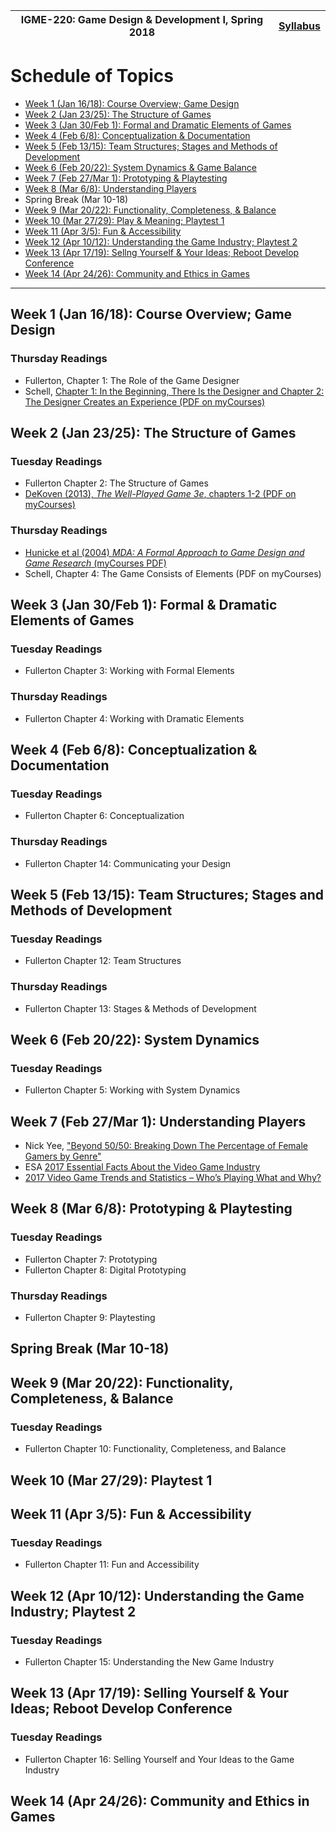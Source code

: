 |  IGME-220: Game Design & Development I, Spring 2018 | [Syllabus](README.md) |
|--------------------------------|-----------------------------------------------------|
# Schedule of Topics
- [Week 1 (Jan 16/18): Course Overview; Game Design](#week1)
- [Week 2 (Jan 23/25): The Structure of Games](#week2)
- [Week 3 (Jan 30/Feb 1): Formal and Dramatic Elements of Games](#week3)
- [Week 4 (Feb 6/8): Conceptualization & Documentation](#week4)
- [Week 5 (Feb 13/15): Team Structures;  Stages and Methods of Development](#week5)
- [Week 6 (Feb 20/22): System Dynamics & Game Balance](#week6)
- [Week 7 (Feb 27/Mar 1): Prototyping & Playtesting](#week7)
- [Week 8 (Mar 6/8): Understanding Players](#week8)
- Spring Break (Mar 10-18)
- [Week 9 (Mar 20/22): Functionality, Completeness, & Balance](#week9)
- [Week 10 (Mar 27/29): Play & Meaning; Playtest 1](#week10)
- [Week 11 (Apr 3/5): Fun & Accessibility](#week11)
- [Week 12 (Apr 10/12): Understanding the Game Industry; Playtest 2](#week12)
- [Week 13 (Apr 17/19): Sellng Yourself & Your Ideas; Reboot Develop Conference](#week13)
- [Week 14 (Apr 24/26): Community and Ethics in Games](#week14)

<hr>

## <a name="week1">Week 1</a> (Jan 16/18): Course Overview; Game Design


### Thursday Readings

* Fullerton, Chapter 1: The Role of the Game Designer
* Schell, [Chapter 1: In the Beginning, There Is the Designer and Chapter 2: The Designer Creates an Experience (PDF on myCourses)]()


## <a name="week2">Week 2</a> (Jan 23/25): The Structure of Games

### Tuesday Readings
* Fullerton Chapter 2: The Structure of Games
* [DeKoven (2013), *The Well-Played Game 3e*, chapters 1-2 (PDF on myCourses)](https://mycourses.rit.edu/d2l/le/content/676755/viewContent/4916811/View) 

### Thursday Readings
* [Hunicke et al (2004) *MDA: A Formal Approach to Game Design and Game Research* (myCourses PDF)](https://mycourses.rit.edu/d2l/le/content/676755/viewContent/4921580/View)
* Schell, Chapter 4: The Game Consists of Elements (PDF on myCourses)

## <a name="week3">Week 3</a> (Jan 30/Feb 1): Formal & Dramatic Elements of Games

### Tuesday Readings
* Fullerton Chapter 3: Working with Formal Elements


### Thursday Readings
* Fullerton Chapter 4: Working with Dramatic Elements


## <a name="week4">Week 4</a> (Feb 6/8): Conceptualization & Documentation

### Tuesday Readings
* Fullerton Chapter 6: Conceptualization

### Thursday Readings
* Fullerton Chapter 14: Communicating your Design

## <a name="week5">Week 5</a> (Feb 13/15): Team Structures;  Stages and Methods of Development

### Tuesday Readings
* Fullerton Chapter 12: Team Structures

### Thursday Readings
* Fullerton Chapter 13: Stages & Methods of Development

## <a name="week6">Week 6</a> (Feb 20/22): System Dynamics

### Tuesday Readings
* Fullerton Chapter 5: Working with System Dynamics

## <a name="week7">Week 7</a> (Feb 27/Mar 1): Understanding Players 

* Nick Yee, ["Beyond 50/50: Breaking Down The Percentage of Female Gamers by Genre"](https://quanticfoundry.com/2017/01/19/female-gamers-by-genre/)
* ESA [2017 Essential Facts About the Video Game Industry](http://www.theesa.com/article/2017-essential-facts-computer-video-game-industry/)
* [2017 Video Game Trends and Statistics – Who’s Playing What and Why?](https://www.bigfishgames.com/blog/2017-video-game-trends-and-statistics-whos-playing-what-and-why/)

## <a name="week8">Week 8</a> (Mar 6/8): Prototyping & Playtesting

### Tuesday Readings
* Fullerton Chapter 7: Prototyping
* Fullerton Chapter 8: Digital Prototyping

### Thursday Readings
* Fullerton Chapter 9: Playtesting

## Spring Break (Mar 10-18)

## <a name="week9">Week 9</a> (Mar 20/22): Functionality, Completeness, & Balance

### Tuesday Readings
* Fullerton Chapter 10: Functionality, Completeness, and Balance

## <a name="week10">Week 10</a> (Mar 27/29): Playtest 1

## <a name="week11">Week 11</a> (Apr 3/5): Fun & Accessibility

### Tuesday Readings
* Fullerton Chapter 11: Fun and Accessibility

## <a name="week12">Week 12</a> (Apr 10/12): Understanding the Game Industry; Playtest 2

### Tuesday Readings
* Fullerton Chapter 15: Understanding the New Game Industry

## <a name="week13">Week 13</a> (Apr 17/19): Selling Yourself & Your Ideas; Reboot Develop Conference

### Tuesday Readings
* Fullerton Chapter 16: Selling Yourself and Your Ideas to the Game Industry

## <a name="week14">Week 14</a> (Apr 24/26): Community and Ethics in Games


